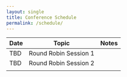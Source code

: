 ```yaml
---
layout: single
title: Conference Schedule
permalink: /schedule/
---
```


| Date | Topic  | Notes |
|---|---|---|
| TBD | Round Robin Session 1  |   |
| TBD | Round Robin Session 2  |   |
|   |   |   |
